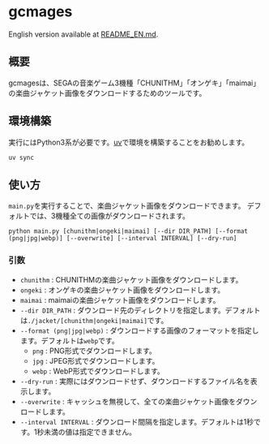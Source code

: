 # gcmages

English version available at [README_EN.md](README_EN.md).

## 概要
gcmagesは、SEGAの音楽ゲーム3機種「CHUNITHM」「オンゲキ」「maimai」の楽曲ジャケット画像をダウンロードするためのツールです。

## 環境構築
実行にはPython3系が必要です。[uv](https://docs.astral.sh/uv/)で環境を構築することをお勧めします。

```bash
uv sync
```

## 使い方
`main.py`を実行することで、楽曲ジャケット画像をダウンロードできます。
デフォルトでは、3機種全ての画像がダウンロードされます。
```
python main.py [chunithm|ongeki|maimai] [--dir DIR_PATH] [--format (png|jpg|webp)] [--overwrite] [--interval INTERVAL] [--dry-run] 
```

### 引数
- `chunithm` : CHUNITHMの楽曲ジャケット画像をダウンロードします。
- `ongeki` : オンゲキの楽曲ジャケット画像をダウンロードします。
- `maimai` : maimaiの楽曲ジャケット画像をダウンロードします。
- `--dir DIR_PATH` : ダウンロード先のディレクトリを指定します。デフォルトは`./jacket/[chunithm|ongeki|maimai]`です。
- `--format (png|jpg|webp)` : ダウンロードする画像のフォーマットを指定します。デフォルトは`webp`です。
  - `png` : PNG形式でダウンロードします。
  - `jpg` : JPEG形式でダウンロードします。
  - `webp` : WebP形式でダウンロードします。
- `--dry-run` : 実際にはダウンロードせず、ダウンロードするファイル名を表示します。
- `--overwrite` : キャッシュを無視して、全ての楽曲ジャケット画像をダウンロードします。
- `--interval INTERVAL` : ダウンロード間隔を指定します。デフォルトは1秒です。1秒未満の値は指定できません。